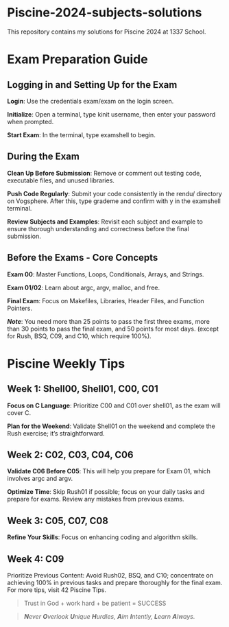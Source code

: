 # Piscine-2024-subjects-solutions
This repository contains my solutions for Piscine 2024 at 1337 School.

# Exam Preparation Guide

## Logging in and Setting Up for the Exam
__Login__: Use the credentials exam/exam on the login screen.

__Initialize__: Open a terminal, type kinit username, then enter your password when prompted.

__Start Exam__: In the terminal, type examshell to begin.
## During the Exam

**Clean Up Before Submission**: Remove or comment out testing code, executable files, and unused libraries.

**Push Code Regularly**: Submit your code consistently in the rendu/ directory on Vogsphere. After this, type grademe and confirm with y in the examshell terminal.

**Review Subjects and Examples**: Revisit each subject and example to ensure thorough understanding and correctness before the final submission.
## Before the Exams - Core Concepts

**Exam 00**: Master Functions, Loops, Conditionals, Arrays, and Strings.

**Exam 01/02**: Learn about argc, argv, malloc, and free.

**Final Exam**: Focus on Makefiles, Libraries, Header Files, and Function Pointers.

**_Note_**: You need more than 25 points to pass the first three exams, more than 30 points to pass the final exam, and 50 points for most days. (except for Rush, BSQ, C09, and C10, which require 100%).

# Piscine Weekly Tips

## Week 1: Shell00, Shell01, C00, C01

**Focus on C Language**: Prioritize C00 and C01 over shell01, as the exam will cover C.

**Plan for the Weekend**: Validate Shell01 on the weekend and complete the Rush exercise; it’s straightforward.

## Week 2: C02, C03, C04, C06

**Validate C06 Before C05**: This will help you prepare for Exam 01, which involves argc and argv.

**Optimize Time**: Skip Rush01 if possible; focus on your daily tasks and prepare for exams. Review any mistakes from previous exams.

## Week 3: C05, C07, C08

**Refine Your Skills**: Focus on enhancing coding and algorithm skills.

## Week 4: C09
Prioritize Previous Content: Avoid Rush02, BSQ, and C10; concentrate on achieving 100% in previous tasks and prepare thoroughly for the final exam.
For more tips, visit 42 Piscine Tips.

> Trust in God + work hard + be patient = SUCCESS

> _**N**ever **O**verlook **U**nique **H**urdles, **A**im **I**ntently, **L**earn **A**lways._
